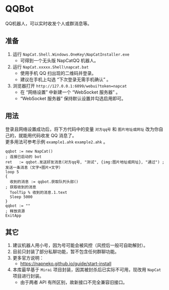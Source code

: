 # QQBot
QQ机器人，可以实时收发个人或群消息等。


## 准备
1. 运行 `NapCat.Shell.Windows.OneKey\NapCatInstaller.exe`
	- 可得到一个无头版 NapCatQQ 机器人。
2. 运行 `NapCat.xxxxx.Shell\napcat.bat`
   	- 使用手机 QQ 扫出现的二维码并登录。
	- 建议在手机上勾选 “下次登录无需手机确认” 。
3. 浏览器打开 `http://127.0.0.1:6099/webui?token=napcat`
	- 在 “网络设置” 中新建一个 “WebSocket 服务器” 。
	- “WebSocket 服务器” 保持默认设置并勾选启用即可。


## 用法
登录且网络设置成功后，将下方代码中的变量 `对方qq号` 和 `图片地址或网址` 改为你自己的，就能用代码收发 QQ 消息了。  
更多用法可参考示例 `example1.ahk` `example2.ahk` 。
```AutoHotkey
qqbot := new NapCat()                                                       ; 连接已启动的 bot
ret   := qqbot.发送好友消息(对方qq号, "测试", {img:图片地址或网址}, "通过") ; 发送一条消息（文字+图片+文字）
loop 5
{
  收到的消息 := qqbot.获取队列头部()                                        ; 获取收到的消息
  ToolTip % 收到的消息.1.text
  Sleep 5000
}
qqbot := ""                                                                 ; 释放资源
ExitApp
```


## 其它
1. 建议机器人用小号，因为号可能会被风控（风控后一般可自助解封）。
2. 目前只封装了部分私聊功能，暂不包含任何群聊功能。
3. 更多官方说明：
	- https://napneko.github.io/guide/start-install
4. 本库最早基于 `Mirai` 项目封装，因其被封杀后已实际不可用，现改用 `NapCat` 项目进行封装。
	- 由于两者 API 有所区别，故新接口不完全兼容旧接口。

